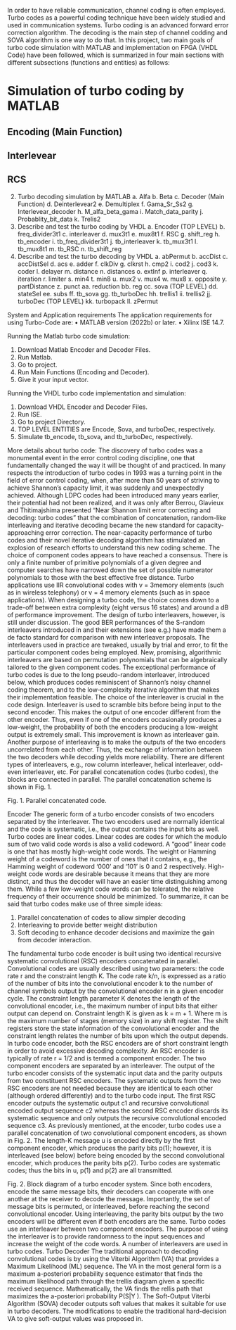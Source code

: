 In order to have reliable communication, channel coding is often employed. Turbo codes as a powerful coding technique have been widely studied and used in communication systems. Turbo coding is an advanced forward error correction algorithm. The decoding is the main step of channel codding and SOVA algorithm is one way to do that. In this project, two main goals of turbo code simulation with MATLAB and implementation on FPGA (VHDL Code) have been followed, which is summarized in four main sections with different subsections (functions and entities) as follows:
#	Simulation of turbo coding by MATLAB
##	Encoding (Main Function)
##	Interlevear
##	RCS
2.	Turbo decoding simulation by MATLAB
a.	Alfa
b.	Beta
c.	Decoder (Main Function)
d.	Deinterlevear2
e.	Demultiplex
f.	Gama_Sr_Ss2
g.	Interlevear_decoder
h.	M_alfa_beta_gama
i.	Match_data_parity
j.	Probablity_bit_data
k.	Trelis2
3.	Describe and test the turbo coding by VHDL
a.	Encoder (TOP LEVEL)
b.	freq_divider3t1
c.	interleaver
d.	mux3t1
e.	mux8t1
f.	RSC
g.	shift_reg
h.	tb_encoder
i.	tb_freq_divider3t1
j.	tb_interleaver
k.	tb_mux3t1
l.	tb_mux8t1
m.	tb_RSC
n.	tb_shift_reg
4.	Describe and test the turbo decoding by VHDL
a.	abPermut
b.	accDist
c.	accDistSel
d.	acs
e.	adder
f.	clkDiv
g.	clkrst
h.	cmp2
i.	cod2
j.	cod3
k.	coder
l.	delayer
m.	distance
n.	distances
o.	extInf
p.	interleaver
q.	iteration
r.	limiter
s.	min4
t.	min8
u.	mux2
v.	mux4
w.	mux8
x.	opposite
y.	partDistance
z.	punct
aa.	reduction
bb.	reg
cc.	sova (TOP LEVEL)
dd.	stateSel
ee.	subs
ff.	tb_sova
gg.	tb_turboDec
hh.	trellis1
ii.	trellis2
jj.	turboDec (TOP LEVEL)
kk.	turbopack
ll.	zPermut

System and Application requirements
The application requirements for using Turbo-Code are:
•	MATLAB version (2022b) or later.
•	Xilinx ISE 14.7.

Running the Matlab turbo code simulation:
1.	Download Matlab Encoder and Decoder Files.
2.	Run Matlab.
3.	Go to project.
4.	Run Main Functions (Encoding and Decoder).
5.	Give it your input vector.

Running the VHDL turbo code implementation and simulation:
1.	Download VHDL Encoder and Decoder Files.
2.	Run ISE.
3.	Go to project Directory.
4.	TOP LEVEL ENTITIES are Encode, Sova, and turboDec, respectively.
5.	Simulate tb_encode, tb_sova, and tb_turboDec, respectively.

More details about turbo code:
The discovery of turbo codes was a monumental event in the error control coding discipline, one that fundamentally changed the way it will be thought of and practiced. In many respects the introduction of turbo codes in 1993 was a turning point in the field of error control coding, when, after more than 50 years of striving to achieve Shannon’s capacity limit, it was suddenly and unexpectedly achieved. Although LDPC codes had been introduced many years earlier, their potential had not been realized, and it was only after Berrou, Glavieux and Thitimajshima presented “Near Shannon limit error correcting and decoding: turbo codes” that the combination of concatenation, random-like interleaving and iterative decoding became the new standard for capacity-approaching error correction. The near-capacity performance of turbo codes and their novel iterative decoding algorithm has stimulated an explosion of research efforts to understand this new coding scheme.
The choice of component codes appears to have reached a consensus. There is only a finite number of primitive polynomials of a given degree and computer searches have narrowed down the set of possible numerator polynomials to those with the best effective free distance. Turbo applications use IIR convolutional codes with v = 3memory elements (such as in wireless telephony) or v = 4 memory elements (such as in space applications). When designing a turbo code, the choice comes down to a trade-off between extra complexity (eight versus 16 states) and around a dB of performance improvement.
The design of turbo interleavers, however, is still under discussion. The good BER performances of the S-random interleavers introduced in and their extensions (see e.g.) have made them a de facto standard for comparison with new interleaver proposals. The interleavers used in practice are tweaked, usually by trial and error, to fit the particular component codes being employed. New, promising, algorithmic interleavers are based on permutation polynomials that can be algebraically tailored to the given component codes. The exceptional performance of turbo codes is due to the long pseudo-random interleaver, introduced below, which produces codes reminiscent of Shannon’s noisy channel coding theorem, and to the low-complexity iterative algorithm that makes their implementation feasible.
The choice of the interleaver is crucial in the code design. Interleaver is used to scramble bits before being input to the second encoder. This makes the output of one encoder different from the other encoder. Thus, even if one of the encoders occasionally produces a low-weight, the probability of both the encoders producing a low-weight output is extremely small. This improvement is known as interleaver gain. Another purpose of interleaving is to make the outputs of the two encoders uncorrelated from each other. Thus, the exchange of information between the two decoders while decoding yields more reliability. There are different types of interleavers, e.g., row column interleaver, helical interleaver, odd-even interleaver, etc. For parallel concatenation codes (turbo codes), the blocks are connected in parallel. The parallel concatenation scheme is shown in Fig. 1.
 
Fig. 1. Parallel concatenated code.

Encoder
The generic form of a turbo encoder consists of two encoders separated by the interleaver. The two encoders used are normally identical and the code is systematic, i.e., the output contains the input bits as well. Turbo codes are linear codes. Linear codes are codes for which the modulo sum of two valid code words is also a valid codeword. A “good” linear code is one that has mostly high-weight code words. The weight or Hamming weight of a codeword is the number of ones that it contains, e.g., the Hamming weight of codeword ‘000’ and ‘101’ is 0 and 2 respectively. High-weight code words are desirable because it means that they are more distinct, and thus the decoder will have an easier time distinguishing among them. While a few low-weight code words can be tolerated, the relative frequency of their occurrence should be minimized. To summarize, it can be said that turbo codes make use of three simple ideas: 
1.	Parallel concatenation of codes to allow simpler decoding 
2.	Interleaving to provide better weight distribution 
3.	Soft decoding to enhance decoder decisions and maximize the gain from decoder interaction. 

The fundamental turbo code encoder is built using two identical recursive systematic convolutional (RSC) encoders concatenated in parallel. Convolutional codes are usually described using two parameters: the code rate r and the constraint length K. The code rate k/n, is expressed as a ratio of the number of bits into the convolutional encoder k to the number of channel symbols output by the convolutional encoder n in a given encoder cycle. The constraint length parameter K denotes the length of the convolutional encoder, i.e., the maximum number of input bits that either output can depend on. Constraint length K is given as k = m + 1. Where m is the maximum number of stages (memory size) in any shift register. The shift registers store the state information of the convolutional encoder and the constraint length relates the number of bits upon which the output depends.
In turbo code encoder, both the RSC encoders are of short constraint length in order to avoid excessive decoding complexity. An RSC encoder is typically of rate r = 1/2 and is termed a component encoder. The two component encoders are separated by an interleaver. The output of the turbo encoder consists of the systematic input data and the parity outputs from two constituent RSC encoders. The systematic outputs from the two RSC encoders are not needed because they are identical to each other (although ordered differently) and to the turbo code input.
The first RSC encoder outputs the systematic output c1 and recursive convolutional encoded output sequence c2 whereas the second RSC encoder discards its systematic sequence and only outputs the recursive convolutional encoded sequence c3.
As previously mentioned, at the encoder, turbo codes use a parallel concatenation of two convolutional component encoders, as shown in Fig. 2. The length-K message u is encoded directly by the first component encoder, which produces the parity bits p(1); however, it is interleaved (see below) before being encoded by the second convolutional encoder, which produces the parity bits p(2). Turbo codes are systematic codes; thus the bits in u, p(1) and p(2) are all transmitted.
 
Fig. 2. Block diagram of a turbo encoder system.
Since both encoders, encode the same message bits, their decoders can cooperate with one another at the receiver to decode the message. Importantly, the set of message bits is permuted, or interleaved, before reaching the second convolutional encoder. Using interleaving, the parity bits output by the two encoders will be different even if both encoders are the same.
Turbo codes use an interleaver between two component encoders. The purpose of using the interleaver is to provide randomness to the input sequences and increase the weight of the code words. A number of interleavers are used in turbo codes.
Turbo Decoder
The traditional approach to decoding convolutional codes is by using the Viterbi Algorithm (VA) that provides a Maximum Likelihood (ML) sequence. The VA in the most general form is a maximum a-posteriori probability sequence estimator that finds the maximum likelihood path through the trellis diagram given a specific received sequence. Mathematically, the VA finds the rellis path that maximizes the a-posteriori probability P(S|Y ). The Soft-Output Viterbi Algorithm (SOVA) decoder outputs soft values that makes it suitable for use in turbo decoders. The modifications to enable the traditional hard-decision VA to give soft-output values was proposed in.  

